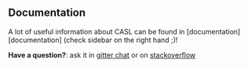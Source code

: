 ## Documentation

A lot of useful information about CASL can be found in [documentation][documentation] (check sidebar on the right hand ;)!

**Have a question?**: ask it in [gitter chat](https://gitter.im/stalniy-casl/casl) or on [stackoverflow](https://stackoverflow.com/questions/tagged/casl)